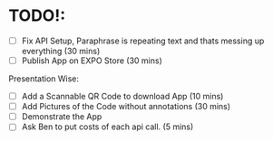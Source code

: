 # TODO!:
- [ ] Fix API Setup, Paraphrase is repeating text and thats messing up everything (30 mins)
- [ ] Publish App on EXPO Store (30 mins)

Presentation Wise:
- [ ] Add a Scannable QR Code to download App (10 mins)
- [ ] Add Pictures of the Code without annotations (30 mins)
- [ ] Demonstrate the App
- [ ] Ask Ben to put costs of each api call. (5 mins)

